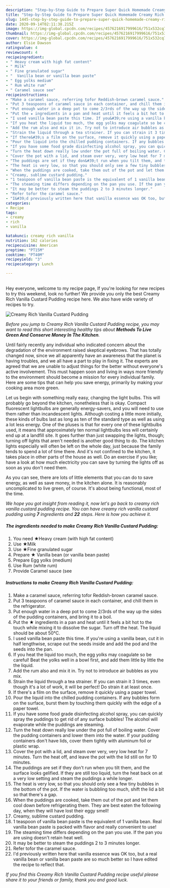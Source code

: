 ```yaml
---
description: "Step-by-Step Guide to Prepare Super Quick Homemade Creamy Rich Vanilla Custard Pudding"
title: "Step-by-Step Guide to Prepare Super Quick Homemade Creamy Rich Vanilla Custard Pudding"
slug: 1445-step-by-step-guide-to-prepare-super-quick-homemade-creamy-rich-vanilla-custard-pudding
date: 2020-09-14T02:11:38.215Z
image: https://img-global.cpcdn.com/recipes/4576216917999616/751x532cq70/creamy-rich-vanilla-custard-pudding-recipe-main-photo.jpg
thumbnail: https://img-global.cpcdn.com/recipes/4576216917999616/751x532cq70/creamy-rich-vanilla-custard-pudding-recipe-main-photo.jpg
cover: https://img-global.cpcdn.com/recipes/4576216917999616/751x532cq70/creamy-rich-vanilla-custard-pudding-recipe-main-photo.jpg
author: Elsie Dawson
ratingvalue: 4
reviewcount: 4
recipeingredient:
- " Heavy cream with high fat content"
- " Milk"
- " Fine granulated sugar"
- "  Vanilla bean or vanilla bean paste"
- " Egg yolks medium"
- " Rum white rum"
- " Caramel sauce see"
recipeinstructions:
- "Make a caramel sauce, referring tofor Reddish-brown caramel sauce."
- "Put 3 teaspoons of caramel sauce in each container, and chill them in the refrigerator."
- "Put enough water in a deep pot to come 2/3rds of the way up the sides of the pudding containers, and bring it to a boil."
- "Put the ★ ingredients in a pan and heat until it feels a bit hot to the touch while mixing it to dissolve the sugar. Turn off the heat. The liquid should be about 50°C."
- "I used vanilla bean paste this time. If you&#39;re using a vanilla bean, cut it in half lengthwise, scrape out the seeds inside and add the pod and the seeds into the pan."
- "If you heat the liquid too much, the egg yolks may coagulate so be careful! Beat the yolks well in a bowl first, and add them little by little the the liquid."
- "Add the rum also and mix it in. Try not to introduce air bubbles as you mix."
- "Strain the liquid through a tea strainer. If you can strain it 3 times, even though it&#39;s a lot of work, it will be perfect! Do strain it at least once."
- "If there&#39;s a film on the surface, remove it quickly using a paper towel."
- "Pour the liquid into the chilled pudding containers. If any bubbles form on the surface, burst them by touching them quickly with the edge of a paper towel."
- "If you have some food grade disinfecting alcohol spray, you can quickly spray the puddings to get rid of any surface bubbles! The alcohol will evaporate while the puddings are steaming."
- "Turn the heat down really low under the pot full of boiling water. Cover the pudding containers and lower them into the water. If your pudding containers don&#39;t have lids, cover them tightly with aluminum foil or plastic wrap."
- "Cover the pot with a lid, and steam over very, very low heat for 7 minutes. Turn the heat off, and leave the pot with the lid still on for 10 minutes."
- "The puddings are set if they don&#39;t run when you tilt them, and the surface looks gelified. If they are still too liquid, turn the heat back on at a very low setting and steam the puddings a while longer."
- "The heat is very low, so that you should only see a few tiny bubbles in the bottom of the pot. If the water is bubbling too much, shift the lid a bit so that there&#39;s a gap."
- "When the puddings are cooked, take them out of the pot and let them cool down before refrigerating them. They are best eaten the following day, when they will have lost their eggy smell!"
- "Creamy, sublime custard pudding."
- "1 teaspoon of vanilla bean paste is the equivalent of 1 vanilla bean. Real vanilla bean paste is packed with flavor and really convenient to use!"
- "The steaming time differs depending on the pan you use. If the pan you are using doesn&#39;t retain heat well."
- "It may be better to steam the puddings 2 to 3 minutes longer."
- "Refer tofor the caramel sauce."
- "I&#39;d previously written here that vanilla essence was OK too, but a real vanilla bean or vanilla bean paste are so much better so I have edited the recipe to reflect that."
categories:
- Recipe
tags:
- creamy
- rich
- vanilla

katakunci: creamy rich vanilla 
nutrition: 162 calories
recipecuisine: American
preptime: "PT15M"
cooktime: "PT40M"
recipeyield: "3"
recipecategory: Lunch

---
```

<br>
Hey everyone, welcome to my recipe page, If you're looking for new recipes to try this weekend, look no further! We provide you only the best Creamy Rich Vanilla Custard Pudding recipe here. We also have wide variety of recipes to try.
<br>


![Creamy Rich Vanilla Custard Pudding](https://img-global.cpcdn.com/recipes/4576216917999616/751x532cq70/creamy-rich-vanilla-custard-pudding-recipe-main-photo.jpg)

<i>Before you jump to Creamy Rich Vanilla Custard Pudding recipe, you may want to read this short interesting healthy tips about 
<strong>Methods To Live Green And Conserve Money In The Kitchen</strong>.</i>
</br>

Until fairly recently any individual who indicated concern about the degradation of the environment raised skeptical eyebrows. That has totally changed now, since we all apparently have an awareness that the planet is having troubles, and we all have a part to play in fixing it. The experts are agreed that we are unable to adjust things for the better without everyone's active involvement. This must happen soon and living in ways more friendly to the environment should become a mission for every individual family. Here are some tips that can help you save energy, primarily by making your cooking area more green.

Let us begin with something really easy, changing the light bulbs. This will probably go beyond the kitchen, nonetheless that is okay. Compact fluorescent lightbulbs are generally energy-savers, and you will need to use them rather than incandescent lights. Although costing a little more initially, these kinds of bulbs last as long as ten of the standard type as well as using a lot less energy. One of the pluses is that for every one of these lightbulbs used, it means that approximately ten normal lightbulbs less will certainly end up at a landfill site. It goes further than just swapping the lights, though; turning off lights that aren't needed is another good thing to do. The kitchen lights especially will often be left on the whole day, just because the family tends to spend a lot of time there. And it's not confined to the kitchen, it takes place in other parts of the house as well. Do an exercise if you like; have a look at how much electricity you can save by turning the lights off as soon as you don't need them.

As you can see, there are lots of little elements that you can do to save energy, as well as save money, in the kitchen alone. It is reasonably uncomplicated to live green, of course. It's about being functional, most of the time.


<i>We hope you got insight from reading it, now let's go back to creamy rich vanilla custard pudding recipe. You can have creamy rich vanilla custard pudding using <strong>7</strong> ingredients and <strong>22</strong> steps. Here is how you achieve it.
</i>

##### The ingredients needed to make Creamy Rich Vanilla Custard Pudding:

1. You need  ★Heavy cream (with high fat content)
1. Use  ★Milk
1. Use  ★Fine granulated sugar
1. Prepare  ★ Vanilla bean (or vanilla bean paste)
1. Prepare  Egg yolks (medium)
1. Use  Rum (white rum)
1. Provide  Caramel sauce (see


##### Instructions to make Creamy Rich Vanilla Custard Pudding:

1. Make a caramel sauce, referring tofor Reddish-brown caramel sauce.
1. Put 3 teaspoons of caramel sauce in each container, and chill them in the refrigerator.
1. Put enough water in a deep pot to come 2/3rds of the way up the sides of the pudding containers, and bring it to a boil.
1. Put the ★ ingredients in a pan and heat until it feels a bit hot to the touch while mixing it to dissolve the sugar. Turn off the heat. The liquid should be about 50°C.
1. I used vanilla bean paste this time. If you&#39;re using a vanilla bean, cut it in half lengthwise, scrape out the seeds inside and add the pod and the seeds into the pan.
1. If you heat the liquid too much, the egg yolks may coagulate so be careful! Beat the yolks well in a bowl first, and add them little by little the the liquid.
1. Add the rum also and mix it in. Try not to introduce air bubbles as you mix.
1. Strain the liquid through a tea strainer. If you can strain it 3 times, even though it&#39;s a lot of work, it will be perfect! Do strain it at least once.
1. If there&#39;s a film on the surface, remove it quickly using a paper towel.
1. Pour the liquid into the chilled pudding containers. If any bubbles form on the surface, burst them by touching them quickly with the edge of a paper towel.
1. If you have some food grade disinfecting alcohol spray, you can quickly spray the puddings to get rid of any surface bubbles! The alcohol will evaporate while the puddings are steaming.
1. Turn the heat down really low under the pot full of boiling water. Cover the pudding containers and lower them into the water. If your pudding containers don&#39;t have lids, cover them tightly with aluminum foil or plastic wrap.
1. Cover the pot with a lid, and steam over very, very low heat for 7 minutes. Turn the heat off, and leave the pot with the lid still on for 10 minutes.
1. The puddings are set if they don&#39;t run when you tilt them, and the surface looks gelified. If they are still too liquid, turn the heat back on at a very low setting and steam the puddings a while longer.
1. The heat is very low, so that you should only see a few tiny bubbles in the bottom of the pot. If the water is bubbling too much, shift the lid a bit so that there&#39;s a gap.
1. When the puddings are cooked, take them out of the pot and let them cool down before refrigerating them. They are best eaten the following day, when they will have lost their eggy smell!
1. Creamy, sublime custard pudding.
1. 1 teaspoon of vanilla bean paste is the equivalent of 1 vanilla bean. Real vanilla bean paste is packed with flavor and really convenient to use!
1. The steaming time differs depending on the pan you use. If the pan you are using doesn&#39;t retain heat well.
1. It may be better to steam the puddings 2 to 3 minutes longer.
1. Refer tofor the caramel sauce.
1. I&#39;d previously written here that vanilla essence was OK too, but a real vanilla bean or vanilla bean paste are so much better so I have edited the recipe to reflect that.


<i>If you find this Creamy Rich Vanilla Custard Pudding recipe useful please share it to your friends or family, thank you and good luck.</i>
